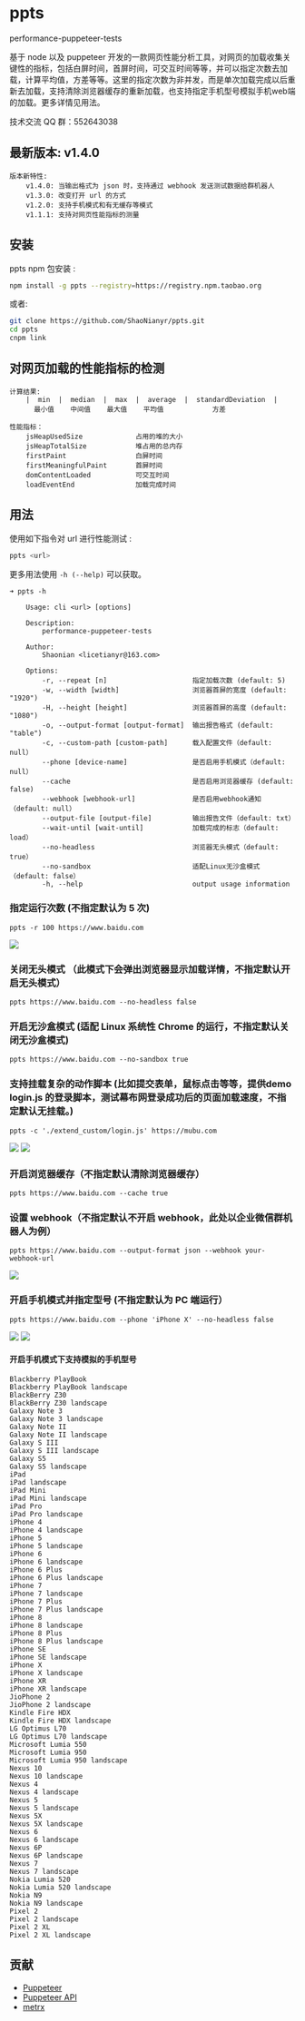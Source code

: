 # ppts

performance-puppeteer-tests

基于 node 以及 puppeteer 开发的一款网页性能分析工具，对网页的加载收集关键性的指标，包括白屏时间，首屏时间，可交互时间等等，并可以指定次数去加载，计算平均值，方差等等。这里的指定次数为非并发，而是单次加载完成以后重新去加载，支持清除浏览器缓存的重新加载，也支持指定手机型号模拟手机web端的加载。更多详情见用法。

技术交流 QQ 群：552643038

## 最新版本: v1.4.0
    版本新特性:
        v1.4.0: 当输出格式为 json 时，支持通过 webhook 发送测试数据给群机器人
        v1.3.0: 改变打开 url 的方式
        v1.2.0: 支持手机模式和有无缓存等模式
        v1.1.1: 支持对网页性能指标的测量

## 安装

ppts npm 包安装 :

```bash
npm install -g ppts --registry=https://registry.npm.taobao.org
```

或者:

```bash
git clone https://github.com/ShaoNianyr/ppts.git
cd ppts
cnpm link
```


## 对网页加载的性能指标的检测
```console
计算结果:
    |  min  |  median  |  max  |  average  |  standardDeviation  |
      最小值    中间值    最大值    平均值            方差

性能指标：
    jsHeapUsedSize             占用的堆的大小
    jsHeapTotalSize            堆占用的总内存
    firstPaint                 白屏时间
    firstMeaningfulPaint       首屏时间
    domContentLoaded           可交互时间
    loadEventEnd               加载完成时间
```

## 用法

使用如下指令对 url 进行性能测试 :

```bash
ppts <url>
```

更多用法使用 `-h (--help)` 可以获取。

```console
➜ ppts -h

    Usage: cli <url> [options]

    Description:
        performance-puppeteer-tests

    Author:
        Shaonian <licetianyr@163.com>
    
    Options:
        -r, --repeat [n]                     指定加载次数 (default: 5)
        -w, --width [width]                  浏览器首屏的宽度 (default: "1920")
        -H, --height [height]                浏览器首屏的高度 (default: "1080")
        -o, --output-format [output-format]  输出报告格式 (default: "table")
        -c, --custom-path [custom-path]      载入配置文件（default: null）
        --phone [device-name]                是否启用手机模式（default: null）
        --cache                              是否启用浏览器缓存 (default: false)
        --webhook [webhook-url]              是否启用webhook通知（default: null）
        --output-file [output-file]          输出报告文件（default: txt）
        --wait-until [wait-until]            加载完成的标志（default: load）
        --no-headless                        浏览器无头模式（default: true）
        --no-sandbox                         适配Linux无沙盒模式（default: false）
        -h, --help                           output usage information
```

### 指定运行次数 (不指定默认为 5 次)
```shell
ppts -r 100 https://www.baidu.com
```
<img src="https://github.com/ShaoNianyr/ppts/blob/master/picture/Settings_repeat_times.png">

### 关闭无头模式 （此模式下会弹出浏览器显示加载详情，不指定默认开启无头模式）
```shell
ppts https://www.baidu.com --no-headless false
```

### 开启无沙盒模式 (适配 Linux 系统性 Chrome 的运行，不指定默认关闭无沙盒模式) 
```shell
ppts https://www.baidu.com --no-sandbox true
```

### 支持挂载复杂的动作脚本 (比如提交表单，鼠标点击等等，提供demo login.js 的登录脚本，测试幕布网登录成功后的页面加载速度，不指定默认无挂载。)
```shell
ppts -c './extend_custom/login.js' https://mubu.com
```
<img src="https://github.com/ShaoNianyr/ppts/blob/master/picture/mubu.png">
<img src="https://github.com/ShaoNianyr/ppts/blob/master/picture/view_the_index_after_login.png">

### 开启浏览器缓存（不指定默认清除浏览器缓存）
```shell
ppts https://www.baidu.com --cache true
```
### 设置 webhook（不指定默认不开启 webhook，此处以企业微信群机器人为例）
```shell
ppts https://www.baidu.com --output-format json --webhook your-webhook-url
```
<img src="https://github.com/ShaoNianyr/ppts/blob/master/picture/webhook.png">

### 开启手机模式并指定型号 (不指定默认为 PC 端运行）
```shell
ppts https://www.baidu.com --phone 'iPhone X' --no-headless false
```
<img src="https://github.com/ShaoNianyr/ppts/blob/master/picture/Setting_phone_mode_with_iPhone_X.png">

<img src="https://github.com/ShaoNianyr/ppts/blob/master/picture/Setting_phone_errors.png">

#### 开启手机模式下支持模拟的手机型号
```console
Blackberry PlayBook
Blackberry PlayBook landscape
BlackBerry Z30
BlackBerry Z30 landscape
Galaxy Note 3
Galaxy Note 3 landscape
Galaxy Note II
Galaxy Note II landscape
Galaxy S III
Galaxy S III landscape
Galaxy S5
Galaxy S5 landscape
iPad
iPad landscape
iPad Mini
iPad Mini landscape
iPad Pro
iPad Pro landscape
iPhone 4
iPhone 4 landscape
iPhone 5
iPhone 5 landscape
iPhone 6
iPhone 6 landscape
iPhone 6 Plus
iPhone 6 Plus landscape
iPhone 7
iPhone 7 landscape
iPhone 7 Plus
iPhone 7 Plus landscape
iPhone 8
iPhone 8 landscape
iPhone 8 Plus
iPhone 8 Plus landscape
iPhone SE
iPhone SE landscape
iPhone X
iPhone X landscape
iPhone XR
iPhone XR landscape
JioPhone 2
JioPhone 2 landscape
Kindle Fire HDX
Kindle Fire HDX landscape
LG Optimus L70
LG Optimus L70 landscape
Microsoft Lumia 550
Microsoft Lumia 950
Microsoft Lumia 950 landscape
Nexus 10
Nexus 10 landscape
Nexus 4
Nexus 4 landscape
Nexus 5
Nexus 5 landscape
Nexus 5X
Nexus 5X landscape
Nexus 6
Nexus 6 landscape
Nexus 6P
Nexus 6P landscape
Nexus 7
Nexus 7 landscape
Nokia Lumia 520
Nokia Lumia 520 landscape
Nokia N9
Nokia N9 landscape
Pixel 2
Pixel 2 landscape
Pixel 2 XL
Pixel 2 XL landscape
```

## 贡献

-   [Puppeteer](https://github.com/GoogleChrome/puppeteer)
-   [Puppeteer API](https://pptr.dev/)
-   [metrx](https://github.com/lumapps/metrx)
